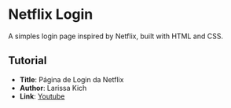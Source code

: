 # Netflix Login

A simples login page inspired by Netflix, built with HTML and CSS.

## Tutorial

- **Title**: Página de Login da Netflix
- **Author**: Larissa Kich
- **Link**: [Youtube](https://www.youtube.com/watch?v=hmkTPZ_nOik&t=295s)

